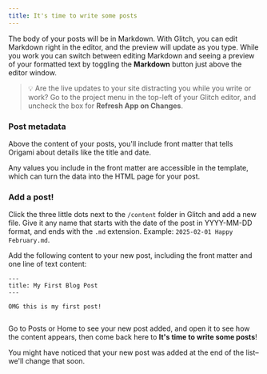 ```yaml
---
title: It's time to write some posts
---
```


The body of your posts will be in Markdown. With Glitch, you can edit Markdown right in the editor, and the preview will update as you type. While you work you can switch between editing Markdown and seeing a preview of your formatted text by toggling the **Markdown** button just above the editor window.

> 💡 Are the live updates to your site distracting you while you write or work? Go to the project menu in the top-left of your Glitch editor, and uncheck the box for **Refresh App on Changes**.

### Post metadata

Above the content of your posts, you'll include front matter that tells Origami about details like the title and date.

Any values you include in the front matter are accessible in the template, which can turn the data into the HTML page for your post.

### Add a post!

Click the three little dots next to the `/content` folder in Glitch and add a new file. Give it any name that starts with the date of the post in YYYY-MM-DD format, and ends with the `.md` extension. Example: `2025-02-01 Happy February.md`.

Add the following content to your new post, including the front matter and one line of text content:

```
---
title: My First Blog Post
---

OMG this is my first post!


```

Go to Posts or Home to see your new post added, and open it to see how the content appears, then come back here to **It's time to write some posts**!

You might have noticed that your new post was added at the end of the list–we'll change that soon.
